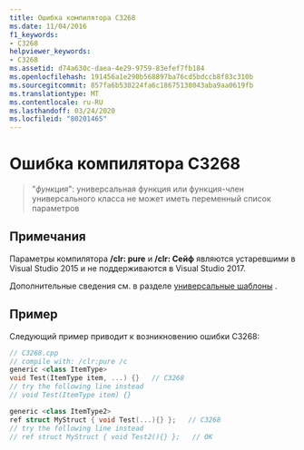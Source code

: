 ```yaml
---
title: Ошибка компилятора C3268
ms.date: 11/04/2016
f1_keywords:
- C3268
helpviewer_keywords:
- C3268
ms.assetid: d74a630c-daea-4e29-9759-83efef7fb184
ms.openlocfilehash: 191456a1e290b568897ba76cd5bdccb8f83c310b
ms.sourcegitcommit: 857fa6b530224fa6c18675138043aba9aa0619fb
ms.translationtype: MT
ms.contentlocale: ru-RU
ms.lasthandoff: 03/24/2020
ms.locfileid: "80201465"
---
```

# <a name="compiler-error-c3268"></a>Ошибка компилятора C3268

> "*функция*": универсальная функция или функция-член универсального класса не может иметь переменный список параметров

## <a name="remarks"></a>Примечания

Параметры компилятора **/clr: pure** и **/clr: Сейф** являются устаревшими в Visual Studio 2015 и не поддерживаются в Visual Studio 2017.

Дополнительные сведения см. в разделе [универсальные шаблоны](../../extensions/generics-cpp-component-extensions.md) .

## <a name="example"></a>Пример

Следующий пример приводит к возникновению ошибки C3268:

```cpp
// C3268.cpp
// compile with: /clr:pure /c
generic <class ItemType>
void Test(ItemType item, ...) {}   // C3268
// try the following line instead
// void Test(ItemType item) {}

generic <class ItemType2>
ref struct MyStruct { void Test(...){} };   // C3268
// try the following line instead
// ref struct MyStruct { void Test2(){} };   // OK
```
